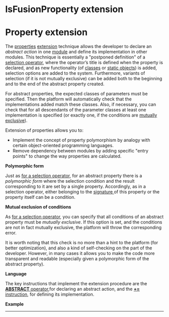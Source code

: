 # lsFusionProperty extension

# Property extension

The [properties](lsFusionProperties.md) [extension](lsFusionExtensions.md) technique allows the developer to declare an *abstract action* in one [module](lsFusionModules.md) and define its implementation in other modules. This technique is essentially a "postponed definition" of a [selection operator](lsFusionSelection_CASE_IF_MULTI_OVERRIDE_EXCLUSIVE_.md), where the operator’s title is defined when the property is declared, and as new functionality (of [classes](lsFusionClasses.md) or [static objects](lsFusionStatic_objects.md)) is added, selection options are added to the system. Furthermore, variants of selection (if it is not mutually exclusive) can be added both to the beginning and to the end of the abstract property created.

For abstract properties, the expected classes of parameters must be specified. Then the platform will automatically check that the implementations added match these classes. Also, if necessary, you can check that for all descendants of the parameter classes at least one implementation is specified (or exactly one, if the conditions are [mutually exclusive](lsFusionSelection_CASE_IF_MULTI_OVERRIDE_EXCLUSIVE_.md)).

Extension of properties allows you to:

-   Implement the concept of property polymorphism by analogy with certain object-oriented programming languages.
-   Remove dependency between modules by adding specific "entry points" to change the way properties are calculated.

**Polymorphic form**

Just as [for a selection operator](1572905.html#Selection(CASE,IF,MULTI,OVERRIDE,EXCLUSIVE)-poly), for an abstract property there is a *polymorphic form* where the selection condition and the result corresponding to it are set by a single property. Accordingly, as in a selection operator, either belonging to the [signature ](lsFusionProperty_signature_CLASS_.md)of this property or the property itself can be a condition.

**Mutual exclusion of conditions**

As [for a selection operator](1572905.html#Selection(CASE,IF,MULTI,OVERRIDE,EXCLUSIVE)-exclusive), you can specify that all conditions of an abstract property must be *mutually exclusive*. If this option is set, and the conditions are not in fact mutually exclusive, the platform will throw the corresponding error.

It is worth noting that this check is no more than a hint to the platform (for better optimization), and also a kind of self-checking on the part of the developer. However, in many cases it allows you to make the code more transparent and readable (especially given a polymorphic form of the abstract property).

**Language**

The key instructions that implement the extension procedure are the [**ABSTRACT** operator](lsFusionABSTRACT_operator.md),for declaring an abstract action, and the [**+=** instruction](lsFusionInstruction_+=.md), for defining its implementation.

**Example**

****


